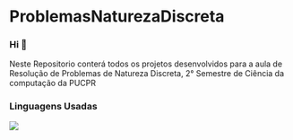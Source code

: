 # ProblemasNaturezaDiscreta

### Hi 👋


Neste Repositorio conterá todos os projetos desenvolvidos para a aula de Resolução de Problemas de Natureza Discreta, 2° Semestre de Ciência da computação da PUCPR

### Linguagens Usadas 

<img src="https://img.shields.io/badge/Python-FFD43B?style=for-the-badge&logo=python&logoColor=blue" />

